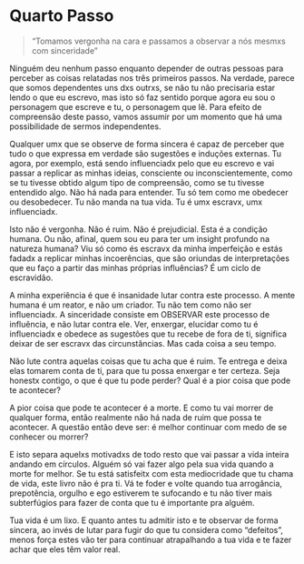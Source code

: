 Quarto Passo
=

> “Tomamos vergonha na cara e passamos a observar a nós mesmxs com sinceridade”

Ninguém deu nenhum passo enquanto depender de outras pessoas para perceber as coisas relatadas nos três primeiros passos. Na verdade, parece que somos dependentes uns dxs outrxs, se não tu não precisaria estar lendo o que eu escrevo, mas isto só faz sentido porque agora eu sou o personagem que escreve e tu, o personagem que lê. Para efeito de compreensão deste passo, vamos assumir por um momento que há uma possibilidade de sermos independentes.

Qualquer umx que se observe de forma sincera é capaz de perceber que tudo o que expressa em verdade são sugestões e induções externas. Tu agora, por exemplo, está sendo influenciadx pelo que eu escrevo e vai passar a replicar as minhas ideias, consciente ou inconscientemente, como se tu tivesse obtido algum tipo de compreensão, como se tu tivesse entendido algo. Não há nada para entender. Tu só tem como me obedecer ou desobedecer. Tu não manda na tua vida. Tu é umx escravx, umx influenciadx.

Isto não é vergonha. Não é ruim. Não é prejudicial. Esta é a condição humana. Ou não, afinal, quem sou eu para ter um insight profundo na natureza humana? Viu só como és escravx da minha imperfeição e estás fadadx a replicar minhas incoerências, que são oriundas de interpretações que eu faço a partir das minhas próprias influências? É um ciclo de escravidão.

A minha experiência é que é insanidade lutar contra este processo. A mente humana é um reator, e não um criador. Tu não tem como não ser influenciadx. A sinceridade consiste em OBSERVAR este processo de influência, e não lutar contra ele. Ver, enxergar, elucidar como tu é influenciadx e obedece as sugestões que tu recebe de fora de ti, significa deixar de ser escravx das circunstâncias. Mas cada coisa a seu tempo.

Não lute contra aquelas coisas que tu acha que é ruim. Te entrega e deixa elas tomarem conta de ti, para que tu possa enxergar e ter certeza. Seja honestx contigo, o que é que tu pode perder? Qual é a pior coisa que pode te acontecer?

A pior coisa que pode te acontecer é a morte. E como tu vai morrer de qualquer forma, então realmente não há nada de ruim que possa te acontecer. A questão então deve ser: é melhor continuar com medo de se conhecer ou morrer?

E isto separa aquelxs motivadxs de todo resto que vai passar a vida inteira andando em círculos. Alguém só vai fazer algo pela sua vida quando a morte for melhor. Se tu está satisfeitx com esta mediocridade que tu chama de vida, este livro não é pra ti. Vá te foder e volte quando tua arrogância, prepotência, orgulho e ego estiverem te sufocando e tu não tiver mais subterfúgios para fazer de conta que tu é importante pra alguém.

Tua vida é um lixo. E quanto antes tu admitir isto e te observar de forma sincera, ao invés de lutar para fugir do que tu considera como “defeitos”, menos força estes vão ter para continuar atrapalhando a tua vida e te fazer achar que eles têm valor real.
